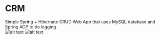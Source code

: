 # CRM
Simple Spring + Hibernate CRUD Web App that uses MySQL database and Spring AOP to do logging .  
 ![alt text](https://i.imgur.com/7t80E9T.png)
 ![alt text](https://i.imgur.com/qB202aS.png)
